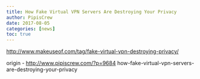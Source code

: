 ```yaml
---
title: How Fake Virtual VPN Servers Are Destroying Your Privacy
author: PipisCrew
date: 2017-08-05
categories: [news]
toc: true
---
```


http://www.makeuseof.com/tag/fake-virtual-vpn-destroying-privacy/

origin - http://www.pipiscrew.com/?p=9684 how-fake-virtual-vpn-servers-are-destroying-your-privacy